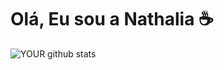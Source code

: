 # Olá, Eu sou a Nathalia ☕


![YOUR github stats](https://github-readme-stats.vercel.app/api?username=nttcerqueira)

